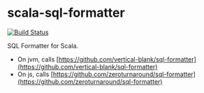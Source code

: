 
# scala-sql-formatter
[![Build Status](https://travis-ci.org/vertical-blank/scala-sql-formatter.png?branch=master)](https://travis-ci.org/vertical-blank/scala-sql-formatter)

SQL Formatter for Scala.

- On jvm, calls [https://github.com/vertical-blank/sql-formatter](https://github.com/vertical-blank/sql-formatter)
- On js, calls [https://github.com/zeroturnaround/sql-formatter](https://github.com/zeroturnaround/sql-formatter)

